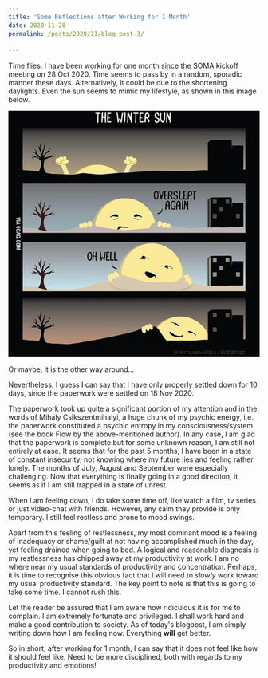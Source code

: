 ```yaml
---
title: 'Some Reflections after Working for 1 Month'
date: 2020-11-28
permalink: /posts/2020/11/blog-post-3/

---
```


Time flies. I have been working for one month since the SOMA kickoff meeting on 28 Oct 2020. Time seems to pass by in a random, sporadic manner these days. Alternatively, it could be due to the shortening daylights. Even the sun seems to mimic my lifestyle, as shown in this image below. 

![winter sun](/images/9gagSun.jpg)

Or maybe, it is the other way around...

Nevertheless, I guess I can say that I have only properly settled down for 10 days, since the paperwork were settled on 18 Nov 2020. 

The paperwork took up quite a significant portion of my attention and in the words of Mihaly Csikszentmihalyi, a huge chunk of my psychic energy, i.e. the paperwork constituted a psychic entropy in my consciousness/system (see the book Flow by the above-mentioned author). In any case, I am glad that the paperwork is complete but for some unknown reason, I am still not entirely at ease. It seems that for the past 5 months, I have been in a state of constant insecurity, not knowing where my future lies and feeling rather lonely. The months of July, August and September were especially challenging. Now that everything is finally going in a good direction, it seems as if I am still trapped in a state of unrest. 

When I am feeling down, I do take some time off, like watch a film, tv series or just video-chat with friends. However, any calm they provide is only temporary. I still feel restless and prone to mood swings. 

Apart from this feeling of restlessness, my most dominant mood is a feeling of inadequacy or shame/guilt at not having accomplished much in the day, yet feeling drained when going to bed. A logical and reasonable diagnosis is my restlessness has chipped away at my productivity at work. I am no where near my usual standards of productivity and concentration. Perhaps, it is time to recognise this obvious fact that I will need to *slowly* work toward my usual productivity standard. The key point to note is that this is going to take some time. I cannot rush this. 

Let the reader be assured that I am aware how ridiculous it is for me to complain. I am extremely fortunate and privileged. I shall work hard and make a good contribution to society. As of today's blogpost, I am simply writing down how I am feeling now. Everything **will** get better. 

So in short, after working for 1 month, I can say that it does not feel like how it should feel like. Need to be more disciplined, both with regards to my productivity and emotions!


